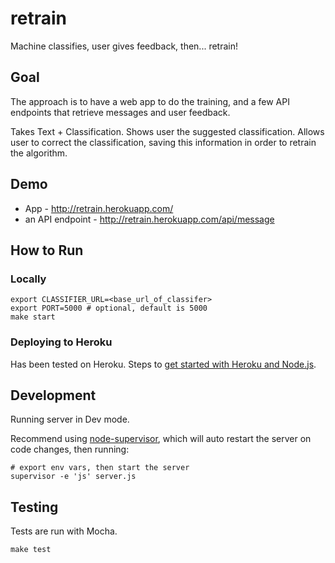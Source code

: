 retrain
=======

Machine classifies, user gives feedback, then... retrain!

## Goal

The approach is to have a web app to do the training, and a few API endpoints 
that retrieve messages and user feedback.

Takes Text + Classification. Shows user the suggested classification. Allows user to correct the classification, saving this information in order to retrain the algorithm.

## Demo

- App - http://retrain.herokuapp.com/
- an API endpoint - http://retrain.herokuapp.com/api/message

## How to Run

### Locally

```
export CLASSIFIER_URL=<base_url_of_classifer> 
export PORT=5000 # optional, default is 5000
make start
```

### Deploying to Heroku

Has been tested on Heroku. Steps to [get started with Heroku and Node.js](https://devcenter.heroku.com/articles/getting-started-with-nodejs).

## Development

Running server in Dev mode.

Recommend using [node-supervisor](https://github.com/isaacs/node-supervisor), which will auto restart the server on code changes, then running:

```
# export env vars, then start the server
supervisor -e 'js' server.js
```

## Testing

Tests are run with Mocha.

```
make test
```


